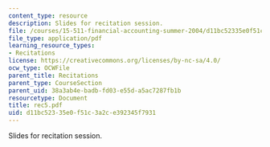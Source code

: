 ```yaml
---
content_type: resource
description: Slides for recitation session.
file: /courses/15-511-financial-accounting-summer-2004/d11bc52335e0f51c3a2ce392345f7931_rec5.pdf
file_type: application/pdf
learning_resource_types:
- Recitations
license: https://creativecommons.org/licenses/by-nc-sa/4.0/
ocw_type: OCWFile
parent_title: Recitations
parent_type: CourseSection
parent_uid: 38a3ab4e-badb-fd03-e55d-a5ac7287fb1b
resourcetype: Document
title: rec5.pdf
uid: d11bc523-35e0-f51c-3a2c-e392345f7931
---
```

Slides for recitation session.